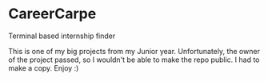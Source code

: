 # CareerCarpe
Terminal based internship finder

This is one of my big projects from my Junior year. 
Unfortunately, the owner of the project passed, so 
I wouldn't be able to make the repo public. I had to 
make a copy. Enjoy :)
